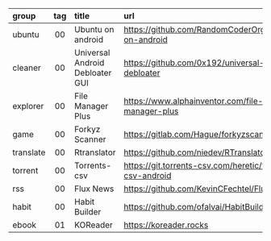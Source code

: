 group     | tag | title                           | url
:-        | :-: | :-                              | :-
ubuntu    | 00  | Ubuntu on android               | https://github.com/RandomCoderOrg/ubuntu-on-android
cleaner   | 00  | Universal Android Debloater GUI | https://github.com/0x192/universal-android-debloater
explorer  | 00  | File Manager Plus               | https://www.alphainventor.com/file-manager-plus
game      | 00  | Forkyz Scanner                  | https://gitlab.com/Hague/forkyzscanner
translate | 00  | Rtranslator                     | https://github.com/niedev/RTranslator
torrent   | 00  | Torrents-csv                    | https://git.torrents-csv.com/heretic/torrents-csv-android
rss       | 00  | Flux News                       | https://github.com/KevinCFechtel/FluxNews
habit     | 00  | Habit Builder                   | https://github.com/ofalvai/HabitBuilder
ebook     | 01  | KOReader                        | https://koreader.rocks